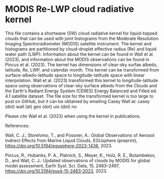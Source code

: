 # MODIS Re-LWP cloud radiative kernel
This file contains a shortwave (SW) cloud radiative kernel for liquid-topped clouds that can be used with joint histograms from the Moderate Resolution Imaging Spectroradiometer (MODIS) satellite instrument. The kernel and histograms are partitioned by cloud-droplet effective radius (Re) and liquid water path (LWP). Information about the kernel can be found in Wall et al. (2023), and information about the MODIS observations can be found in Pincus et al. (2023). The kernel has dimensions of clear-sky surfae albedo, latitude, Re, LWP, and calendar month. This kernel can be transformed from surface-albedo-latitude space to longitude-latitude space with linear interpolation. Wall et al. (2023) transformed this kernel to longitude-latitude space using observations of clear-sky surface albedo from the Clouds and the Earth's Radiant Energy System (CERES) Energy Balanced and Filled ed. 4.1 satellite dataset. The file size for the transformed kernel is too large to post on GitHub, but it can be obtained by emailing Casey Wall at: casey (dot) wall (at) geo (dot) uio (dot) no

Please cite Wall et al. (2023) when using the kernel in publications.

References:

Wall, C. J., Storelvmo, T., and Possner, A.: Global Observations of Aerosol Indirect Effects from Marine Liquid Clouds, EGUsphere (preprint), https://doi.org/10.5194/egusphere-2023-1436, 2023.

Pincus, R., Hubanks, P. A., Platnick, S., Meyer, K., Holz, R. E., Botambekov, D., and Wall, C. J.: Updated observations of clouds by MODIS for global model assessment, Earth Syst. Sci. Data, 15, 2483–2497, https://doi.org/10.5194/essd-15-2483-2023, 2023.
